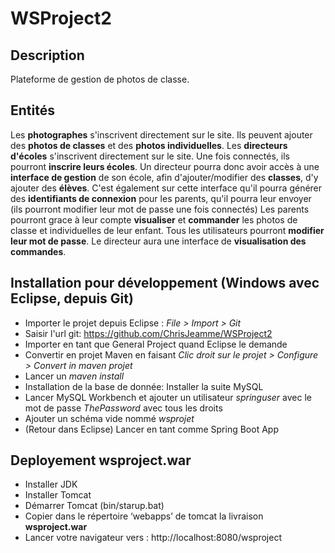 # WSProject2

## Description

Plateforme de gestion de photos de classe.

## Entités

Les **photographes** s'inscrivent directement sur le site.
Ils peuvent ajouter des **photos de classes** et des **photos individuelles**.
Les **directeurs d'écoles** s'inscrivent directement sur le site.
Une fois connectés, ils pourront **inscrire leurs écoles**.
Un directeur pourra donc avoir accès à une **interface de gestion** de son école, afin d'ajouter/modifier des **classes**, d'y ajouter des **élèves**.
C'est également sur cette interface qu'il pourra générer des **identifiants de connexion** pour les parents, qu'il pourra leur envoyer (ils pourront modifier leur mot de passe une fois connectés)
Les parents pourront grace à leur compte **visualiser** et **commander** les photos de classe et individuelles de leur enfant.
Tous les utilisateurs pourront **modifier leur mot de passe**.
Le directeur aura une interface de **visualisation des commandes**.

## Installation pour développement (Windows avec Eclipse, depuis Git)
- Importer le projet depuis Eclipse :  *File > Import > Git*
- Saisir l'url git: https://github.com/ChrisJeamme/WSProject2
- Importer en tant que General Project quand Eclipse le demande
- Convertir en projet Maven en faisant *Clic droit sur le projet > Configure > Convert in maven projet*
- Lancer un *maven install*
- Installation de la base de donnée: Installer la suite MySQL
- Lancer MySQL Workbench et ajouter un utilisateur *springuser* avec le mot de passe *ThePassword* avec tous les droits
- Ajouter un schéma vide nommé *wsprojet*
- (Retour dans Eclipse) Lancer en tant comme Spring Boot App

## Deployement wsproject.war
- Installer JDK
- Installer Tomcat
- Démarrer Tomcat (bin/starup.bat)
- Copier dans le répertoire ‘webapps’ de tomcat la livraison **wsproject.war**
- Lancer votre navigateur vers : http://localhost:8080/wsproject

